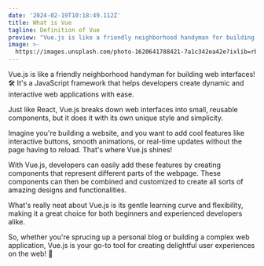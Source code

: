 ```yaml
---
date: '2024-02-19T10:18:49.112Z'
title: What is Vue
tagline: Definition of Vue
preview: "Vue.js is like a friendly neighborhood handyman for building web interfaces! \U0001F6E0️ It's a JavaScript framework that helps developers create dynamic and interactive web applications with ease.\n"
image: >-
  https://images.unsplash.com/photo-1620641788421-7a1c342ea42e?ixlib=rb-1.2.1&ixid=MnwxMjA3fDB8MHxwaG90by1wYWdlfHx8fGVufDB8fHx8&auto=format&fit=crop&w=1074&q=80
---
```

Vue.js is like a friendly neighborhood handyman for building web interfaces! 🛠️ It's a JavaScript framework that helps developers create dynamic and interactive web applications with ease.

Just like React, Vue.js breaks down web interfaces into small, reusable components, but it does it with its own unique style and simplicity.

Imagine you're building a website, and you want to add cool features like interactive buttons, smooth animations, or real-time updates without the page having to reload. That's where Vue.js shines!

With Vue.js, developers can easily add these features by creating components that represent different parts of the webpage. These components can then be combined and customized to create all sorts of amazing designs and functionalities.

What's really neat about Vue.js is its gentle learning curve and flexibility, making it a great choice for both beginners and experienced developers alike.

So, whether you're sprucing up a personal blog or building a complex web application, Vue.js is your go-to tool for creating delightful user experiences on the web! 🌟
